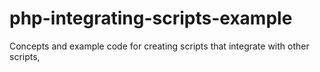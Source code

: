 # php-integrating-scripts-example
Concepts and example code for creating scripts that integrate with other scripts,
